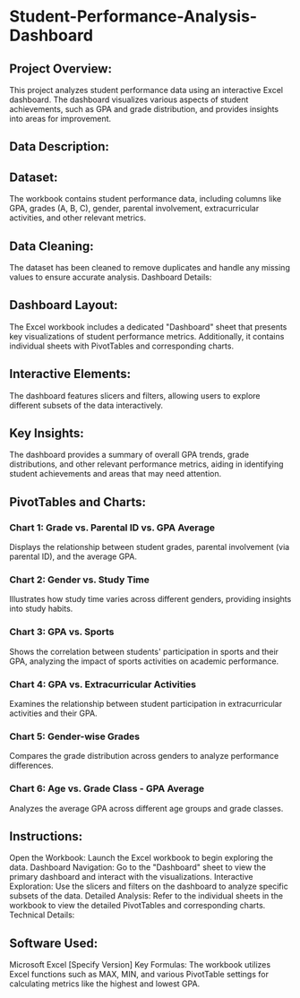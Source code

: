 # Student-Performance-Analysis-Dashboard
## Project Overview:
This project analyzes student performance data using an interactive Excel dashboard. The dashboard visualizes various aspects of student achievements, such as GPA and grade distribution, and provides insights into areas for improvement.

## Data Description:

## Dataset: 
The workbook contains student performance data, including columns like GPA, grades (A, B, C), gender, parental involvement, extracurricular activities, and other relevant metrics.
## Data Cleaning:
The dataset has been cleaned to remove duplicates and handle any missing values to ensure accurate analysis.
Dashboard Details:

## Dashboard Layout:
The Excel workbook includes a dedicated "Dashboard" sheet that presents key visualizations of student performance metrics. Additionally, it contains individual sheets with PivotTables and corresponding charts.
## Interactive Elements:
The dashboard features slicers and filters, allowing users to explore different subsets of the data interactively.
## Key Insights: 
The dashboard provides a summary of overall GPA trends, grade distributions, and other relevant performance metrics, aiding in identifying student achievements and areas that may need attention.
## PivotTables and Charts:
### Chart 1: Grade vs. Parental ID vs. GPA Average
Displays the relationship between student grades, parental involvement (via parental ID), and the average GPA.
### Chart 2: Gender vs. Study Time
Illustrates how study time varies across different genders, providing insights into study habits.
### Chart 3: GPA vs. Sports
Shows the correlation between students' participation in sports and their GPA, analyzing the impact of sports activities on academic performance.
### Chart 4: GPA vs. Extracurricular Activities
Examines the relationship between student participation in extracurricular activities and their GPA.
### Chart 5: Gender-wise Grades
Compares the grade distribution across genders to analyze performance differences.
### Chart 6: Age vs. Grade Class - GPA Average
Analyzes the average GPA across different age groups and grade classes.
## Instructions:
Open the Workbook: Launch the Excel workbook to begin exploring the data.
Dashboard Navigation: Go to the "Dashboard" sheet to view the primary dashboard and interact with the visualizations.
Interactive Exploration: Use the slicers and filters on the dashboard to analyze specific subsets of the data.
Detailed Analysis: Refer to the individual sheets in the workbook to view the detailed PivotTables and corresponding charts.
Technical Details:

## Software Used: 
Microsoft Excel [Specify Version]
Key Formulas: The workbook utilizes Excel functions such as MAX, MIN, and various PivotTable settings for calculating metrics like the highest and lowest GPA.
